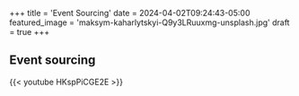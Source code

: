 +++
title = 'Event Sourcing'
date = 2024-04-02T09:24:43-05:00
featured_image = 'maksym-kaharlytskyi-Q9y3LRuuxmg-unsplash.jpg'
draft = true
+++

## Event sourcing 



{{< youtube HKspPiCGE2E >}}